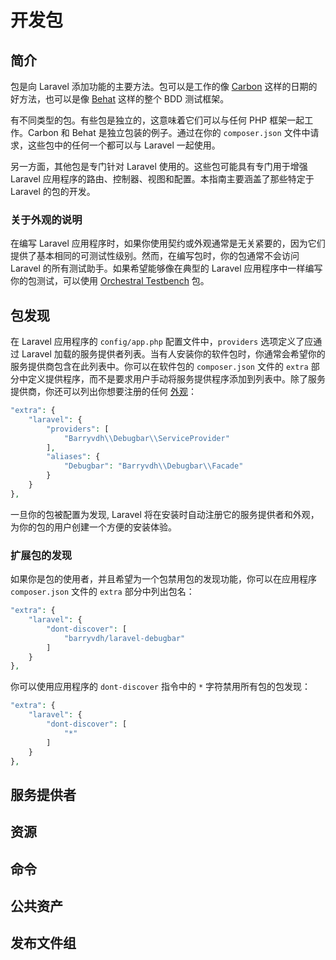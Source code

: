 # 开发包

## 简介

包是向 Laravel 添加功能的主要方法。包可以是工作的像 [Carbon](https://github.com/briannesbitt/Carbon) 这样的日期的好方法，也可以是像 [Behat](https://github.com/Behat/Behat) 这样的整个 BDD 测试框架。

有不同类型的包。有些包是独立的，这意味着它们可以与任何 PHP 框架一起工作。Carbon 和 Behat 是独立包装的例子。通过在你的 `composer.json` 文件中请求，这些包中的任何一个都可以与 Laravel 一起使用。

另一方面，其他包是专门针对 Laravel 使用的。这些包可能具有专门用于增强 Laravel 应用程序的路由、控制器、视图和配置。本指南主要涵盖了那些特定于 Laravel 的包的开发。

### 关于外观的说明

在编写 Laravel 应用程序时，如果你使用契约或外观通常是无关紧要的，因为它们提供了基本相同的可测试性级别。然而，在编写包时，你的包通常不会访问 Laravel 的所有测试助手。如果希望能够像在典型的 Laravel 应用程序中一样编写你的包测试，可以使用 [Orchestral Testbench](https://github.com/orchestral/testbench) 包。

## 包发现

在 Laravel 应用程序的 `config/app.php` 配置文件中，`providers` 选项定义了应通过 Laravel 加载的服务提供者列表。当有人安装你的软件包时，你通常会希望你的服务提供商包含在此列表中。你可以在软件包的 `composer.json` 文件的 `extra` 部分中定义提供程序，而不是要求用户手动将服务提供程序添加到列表中。除了服务提供商，你还可以列出你想要注册的任何 [外观](https://laravel.com/docs/5.8/facades)：

```php
"extra": {
    "laravel": {
        "providers": [
            "Barryvdh\\Debugbar\\ServiceProvider"
        ],
        "aliases": {
            "Debugbar": "Barryvdh\\Debugbar\\Facade"
        }
    }
},
```

一旦你的包被配置为发现, Laravel 将在安装时自动注册它的服务提供者和外观，为你的包的用户创建一个方便的安装体验。

### 扩展包的发现

如果你是包的使用者，并且希望为一个包禁用包的发现功能，你可以在应用程序 `composer.json` 文件的 `extra` 部分中列出包名：

```php
"extra": {
    "laravel": {
        "dont-discover": [
            "barryvdh/laravel-debugbar"
        ]
    }
},
```

你可以使用应用程序的 `dont-discover` 指令中的 `*` 字符禁用所有包的包发现：

```php
"extra": {
    "laravel": {
        "dont-discover": [
            "*"
        ]
    }
},
```

## 服务提供者

## 资源

## 命令

## 公共资产

## 发布文件组

